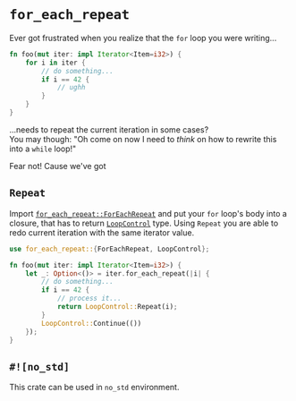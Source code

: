 # `for_each_repeat`

Ever got frustrated when you realize that the `for` loop you were writing...

```rust
fn foo(mut iter: impl Iterator<Item=i32>) {
    for i in iter {
        // do something...
        if i == 42 {
            // ughh
        }
    }
}
```

...needs to repeat the current iteration in some cases?  
You may though: "Oh come on now I need to _think_ on how to rewrite this into a `while` loop!"

Fear not! Cause we've got

## `Repeat`

Import [`for_each_repeat::ForEachRepeat`] and put your `for` loop's body into a closure, that has to return [`LoopControl`] type.
Using `Repeat` you are able to redo current iteration with the same iterator value.

```rust
use for_each_repeat::{ForEachRepeat, LoopControl};

fn foo(mut iter: impl Iterator<Item=i32>) {
    let _: Option<()> = iter.for_each_repeat(|i| {
        // do something...
        if i == 42 {
            // process it...
            return LoopControl::Repeat(i);
        }
        LoopControl::Continue(())
    });
}
```

## `#![no_std]`

This crate can be used in `no_std` environment.

[`for_each_repeat::foreachrepeat`]: https://docs.rs/for_each_repeat/*/for_each_repeat/trait.ForEachRepeat.html
[`loopcontrol`]: https://docs.rs/for_each_repeat/*/for_each_repeat/enum.LoopControl.html
